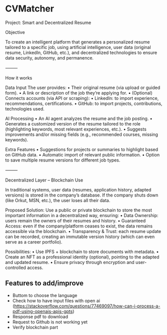 # CVMatcher

Project: Smart and Decentralized Resume

Objective

To create an intelligent platform that generates a personalized resume tailored to a specific job, using artificial intelligence, user data (original resume, LinkedIn, GitHub, etc.), and decentralized technologies to ensure data security, autonomy, and permanence.

⸻

How it works

Data Input
The user provides:
• Their original resume (via upload or guided form).
• A link or description of the job they’re applying for.
• (Optional) Connects accounts (via API or scraping):
• LinkedIn: to import experience, recommendations, certifications.
• GitHub: to import projects, contributions, technologies used.

AI Processing
• An AI agent analyzes the resume and the job posting.
• Generates a customized version of the resume tailored to the role (highlighting keywords, most relevant experiences, etc.).
• Suggests improvements and/or missing fields (e.g., recommended courses, missing keywords).

Extra Features
• Suggestions for projects or summaries to highlight based on GitHub data.
• Automatic import of relevant public information.
• Option to save multiple resume versions for different job types.

⸻

Decentralized Layer – Blockchain Use

In traditional systems, user data (resumes, application history, adapted versions) is stored in the company’s database. If the company shuts down (like Orkut, MSN, etc.), the user loses all their data.

Proposed Solution: Use a public or private blockchain to store the most important information in a decentralized way, ensuring:
• Data Ownership: users remain the owners of their resumes and history.
• Guaranteed Access: even if the company/platform ceases to exist, the data remains accessible via the blockchain.
• Transparency & Trust: each resume update can be recorded, creating an immutable version history (which can even serve as a career portfolio).

Possibilities:
• Use IPFS + blockchain to store documents with metadata.
• Create an NFT as a professional identity (optional), pointing to the adapted and updated resume.
• Ensure privacy through encryption and user-controlled access.



## Features to add/improve

- Buttom to choose the language
- Check how to have input files with open ai (https://stackoverflow.com/questions/77469097/how-can-i-process-a-pdf-using-openais-apis-gpts)
- Response pdf to download
- Request to Github is not working yet
- Verify blockchain part